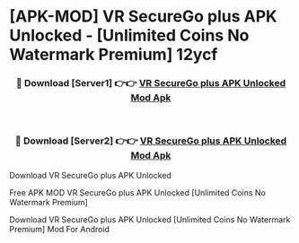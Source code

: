 # [APK-MOD] VR SecureGo plus APK Unlocked - [Unlimited Coins No Watermark Premium] 12ycf



<div align="center">
<h3>🔴 Download [Server1] 👉👉 <a href="https://momento.my/?title=VR_SecureGo_plus_APK_Unlocked">VR SecureGo plus APK Unlocked Mod Apk</a></h3><br>

<h3>🔴 Download [Server2] 👉👉 <a href="https://momento.my/?title=VR_SecureGo_plus_APK_Unlocked">VR SecureGo plus APK Unlocked Mod Apk</a></h3>
</div>



Download VR SecureGo plus APK Unlocked 

Free APK MOD VR SecureGo plus APK Unlocked [Unlimited Coins No Watermark Premium]

Download VR SecureGo plus APK Unlocked [Unlimited Coins No Watermark Premium] Mod For Android
